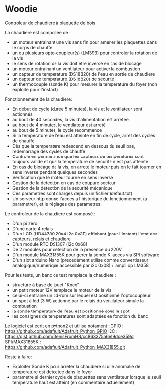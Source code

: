 # Woodie
Controleur de chaudiere à plaquette de bois

La chaudiere est composée de :
- un moteur entrainant une vis sans fin pour amener les plaquettes dans le corps de chauffe
- un ou plusieurs opto-coupleur(s) (LM393) pour controler la rotation de la vis
- le sens de rotation de la vis doit etre inversé en cas de blocage
- un moteur entrainant un ventilateur pour activer la combustion
- un capteur de temperature (DS18B20) de l'eau en sortie de chaudiere
- un capteur de temperature (DS18B20) de sécurité
- un thermocouple (sonde K) pour mesurer la temperature du foyer (non exploite pour l'instant)

Fonctionnement de la chaudiere:
- En debut de cycle (durée 5 minutes), la vis et le ventilateur sont actionnés
- au bout de 40 secondes, la vis d'alimentation est arretée
- au bout de 4 minutes, le ventilateur est arreté
- au bout de 5 minutes, le cycle recommence
- Si la temperature de l'eau est atteinte en fin de cycle, arret des cycles de chauffe
- Dès que la temperature redescend en dessous du seuil bas, redemarrage des cycles de chauffe
- Controle en permanance que les capteurs de temperatures sont toujours valide et que la temperature de securité n'est pas atteinte
- En cas de blocage de la vis, on arrete le moteur puis on le fait tourner en sens inverse pendant quelques secondes
- Verification que le moteur tourne en sens inverse
- Gestion de la detection en cas de coupure secteur
- Gestion de la detection de la securité mécanique
- Ces parametres sont charges depuis un fichier (defaut.txt)
- Un serveur http donne l'acces a l'historique du fonctionnement (a parametrer), et le réglages des parametres.

Le controleur de la chaudiere est composé :
- D'un pi zero
- D'une carte 4 relais
- D'un LCD (HD44780 20x4 i2c 0x3F) affichant (pour l'instant) l'etat des capteurs, relais et chaudiere
- D'un module RTC DS1307 (i2c 0x68)
- De 2 modules pour detection de la presence du 220V
- D'un module MAX31855K pour gerer la sonde K, acces via SPI software
- D'un slot arduino Nano (precedement utilise comme convertisseur analogique/numerique accessible par i2c 0x08) + ampli op LM358

Pour les tests, un banc de test remplace la chaudiere :
- structure à base de jouet "Knex"
- un petit moteur 12V remplace le moteur de la vis
- celui-ci entraine un cd-rom sur lequel est positionné l'optocoupleur
- un spot à led (3 W) actionné par le relais du ventilateur simule la combustion
- la sonde temperature de l'eau est positionné sous le spot
- les consignes de temperatures sont adaptées en fonction du banc

Le logiciel est écrit en python2 et utilise notament :
GPIO : https://github.com/adafruit/Adafruit_Python_GPIO
I2C  : https://gist.github.com/DenisFromHR/cc863375a6e19dce359d
SPI/MAX31855K  : https://github.com/adafruit/Adafruit_Python_MAX31855.git

Reste à faire:
- Exploiter Sonde K pour arreter la chaudiere si une anomalie de temperature est detectee dans le foyer
- parametre si dernier cycle de plaquettes sans ventilateur lorsque le seuil temperature haut est atteint (en commentaire actuellement)



